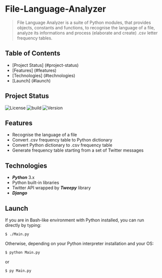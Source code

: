 # File-Language-Analyzer
> File Language Analyzer is a suite of Python modules, that provides objects, constants and functions, to recognise the language of a file, analyze its informations and process (elaborate and create) .csv letter frequency tables.

## Table of Contents
* [Project Status] (#project-status)
* [Features] (#features)
* [Technologies] (#technologies)
* [Launch] (#launch)

## Project Status

![License](https://img.shields.io/badge/license-MIT-brightgreen) ![build](https://img.shields.io/badge/build-passed-brightgreen) ![Version](https://img.shields.io/badge/version-1.0.0-blue)

## Features

- Recognise the language of a file
- Convert .csv frequency table to Python dictionary
- Convert Python dictionary to .csv frequency table
- Generate frequency table starting from a set of Twitter messages

## Technologies

- **_Python_** 3.x
- Python built-in libraries
- Twitter API wrapped by **_Tweepy_** library
- **_Django_**

## Launch

If you are in Bash-like environment with Python installed, you can run directly by typing:

```sh
$ ./Main.py
```

Otherwise, depending on your Python interpreter installation and your OS:

```sh
$ python Main.py
```
or
```sh
$ py Main.py
```
